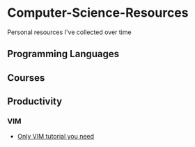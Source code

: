 # Computer-Science-Resources
Personal resources I've collected over time 

## Programming Languages

## Courses 

## Productivity 
### VIM 
* [Only VIM tutorial you need](https://danielmiessler.com/study/vim/#language)
